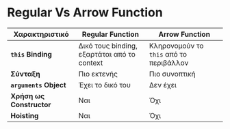 # Regular Vs Arrow Function

| Χαρακτηριστικό | Regular Function | Arrow Function |
| --- | --- | --- |
| **`this` Binding** | Δικό τους binding, εξαρτάται από το context | Κληρονομούν το `this` από το περιβάλλον |
| **Σύνταξη** | Πιο εκτενής | Πιο συνοπτική |
| **`arguments` Object** | Έχει το δικό του | Δεν έχει |
| **Χρήση ως Constructor** | Ναι | Όχι |
| **Hoisting** | Ναι | Όχι |
